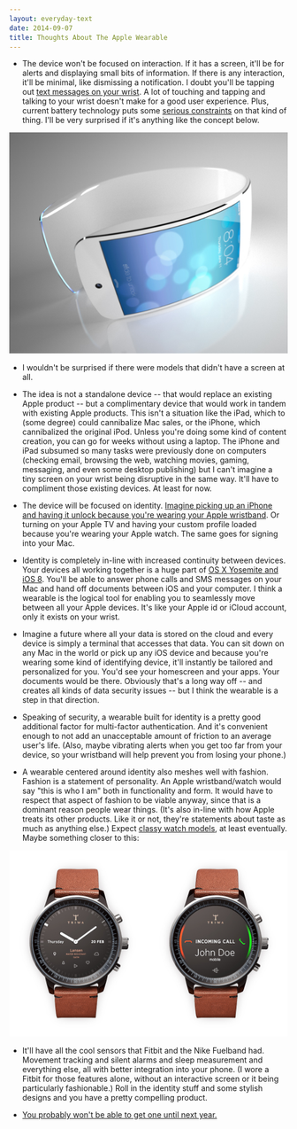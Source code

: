 ```yaml
---
layout: everyday-text
date: 2014-09-07
title: Thoughts About The Apple Wearable
---
```


- The device won't be focused on interaction. If it has a screen, it'll be for alerts and displaying small bits of information. If there is any interaction, it'll be minimal, like dismissing a notification. I doubt you'll be tapping out [text messages on your wrist](http://techcrunch.com/2014/09/03/hands-on-with-the-samsung-gear-s-smart-watch/). A lot of touching and tapping and talking to your wrist doesn't make for a good user experience. Plus, current battery technology puts some [serious constraints](http://daringfireball.net/linked/2014/09/05/apples-juice) on that kind of thing. I'll be very surprised if it's anything like the concept below.

[![iWatch Concept](/assets/2014-09-07-iwatch-by-ciccarese.jpg)](http://www.ciccaresedesign.com/2013/08/20/iwatch/)

- I wouldn't be surprised if there were models that didn't have a screen at all.

- The idea is not a standalone device -- that would replace an existing Apple product -- but a complimentary device that would work in tandem with existing Apple products. This isn't a situation like the iPad, which to (some degree) could cannibalize Mac sales, or the iPhone, which cannibalized the original iPod. Unless you're doing some kind of content creation, you can go for weeks without using a laptop. The iPhone and iPad subsumed so many tasks were previously done on computers (checking email, browsing the web, watching movies, gaming, messaging, and even some desktop publishing) but I can't imagine a tiny screen on your wrist being disruptive in the same way. It'll have to compliment those existing devices. At least for now.

- The device will be focused on identity. [Imagine picking up an iPhone and having it unlock because you're wearing your Apple wristband](http://cl.ly/XPfz). Or turning on your Apple TV and having your custom profile loaded because you're wearing your Apple watch. The same goes for signing into your Mac.

- Identity is completely in-line with increased continuity between devices. Your devices all working together is a huge part of [OS X Yosemite and iOS 8](https://www.apple.com/osx/preview/mac-and-ios/). You'll be able to answer phone calls and SMS messages on your Mac and hand off documents between iOS and your computer. I think a wearable is the logical tool for enabling you to seamlessly move between all your Apple devices. It's like your Apple id or iCloud account, only it exists on your wrist.

- Imagine a future where all your data is stored on the cloud and every device is simply a terminal that accesses that data. You can sit down on any Mac in the world or pick up any iOS device and because you're wearing some kind of identifying device, it'll instantly be tailored and personalized for you. You'd see your homescreen and your apps. Your documents would be there. Obviously that's a long way off -- and creates all kinds of data security issues -- but I think the wearable is a step in that direction.

- Speaking of security, a wearable built for identity is a pretty good additional factor for multi-factor authentication. And it's convenient enough to not add an unacceptable amount of friction to an average user's life. (Also, maybe vibrating alerts when you get too far from your device, so your wristband will help prevent you from losing your phone.)

- A wearable centered around identity also meshes well with fashion. Fashion is a statement of personality. An Apple wristband/watch would say "this is who I am" both in functionality and form. It would have to respect that aspect of fashion to be viable anyway, since that is a dominant reason people wear things. (It's also in-line with how Apple treats its other products. Like it or not, they're statements about taste as much as anything else.) Expect [classy watch models](http://www.vanityfair.com/online/daily/2014/09/marc-newson-apple-jony-ive), at least eventually. Maybe something closer to this:

[![iWatch Concept by Balogh](/assets/2014-09-07-iwatch-by-balogh.jpg)](https://www.behance.net/gallery/Smartwatch-Concept/14929833)

- It'll have all the cool sensors that Fitbit and the Nike Fuelband had. Movement tracking and silent alarms and sleep measurement and everything else, all with better integration into your phone. (I wore a Fitbit for those features alone, without an interactive screen or it being particularly fashionable.) Roll in the identity stuff and some stylish designs and you have a pretty compelling product.

- [You probably won't be able to get one until next year.](http://recode.net/2014/08/29/codered-apple-wearable-wont-ship-until-next-year/)
